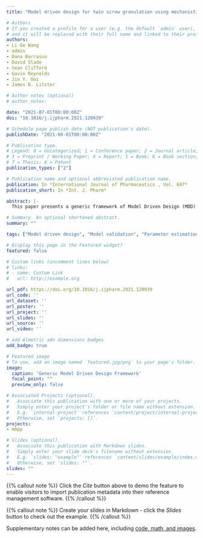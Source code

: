 ```yaml
---
title: "Model driven design for twin screw granulation using mechanistic-based population balance model"

# Authors
# If you created a profile for a user (e.g. the default `admin` user), write the username (folder name) here 
# and it will be replaced with their full name and linked to their profile.
authors:
- Li Ge Wang
- admin
- Dana Barrasso
- David Slade
- Sean Clifford
- Gavin Reynolds
- Jin Y. Ooi
- James D. Litster

# Author notes (optional)
# author_notes:

date: "2021-07-01T00:00:00Z"
doi: "10.1016/j.ijpharm.2021.120939"

# Schedule page publish date (NOT publication's date).
publishDate: "2021-08-01T00:00:00Z"

# Publication type.
# Legend: 0 = Uncategorized; 1 = Conference paper; 2 = Journal article;
# 3 = Preprint / Working Paper; 4 = Report; 5 = Book; 6 = Book section;
# 7 = Thesis; 8 = Patent
publication_types: ["2"]

# Publication name and optional abbreviated publication name.
publication: In *International Journal of Pharmaceutics , Vol. 607*
publication_short: In *Int. J. Pharm*

abstract: |-
  This paper presents a generic framework of Model Driven Design (MDD) with its application for a twin screw granulation process using a mechanistic-based population balance model (PBM). The process kernels including nucleation, breakage, layering and consolidation are defined in the PBM. A recently developed breakage kernel is used with key physics incorporated in the model formulation. Prior to granulation experiments, sensitivity analysis of PBM parameters is performed to investigate the variation of model outputs given the input parameter variance. The significance of liquid to solid ratio (L/S ratio), nucleation and breakage parameters is identified by sensitivity analysis. The sensitivity analysis dramatically reduces the number of fitting parameters in PBM and only nine granulation experiments are required for model calibration and validation. A model validation flowchart is proposed to elucidate the evolution of kinetic rate parameters associated with L/S ratio and screw element geometry. The presented MDD framework for sensitivity analysis, parameter estimation, model verification and validation can be generalized and applied for any particulate process.

# Summary. An optional shortened abstract.
summary: ""

tags: ["Model driven design", "Model validation", "Parameter estimation", "Population balance model", "Sensitivity analysis", "Twin screw granulation"]

# Display this page in the Featured widget?
featured: false

# Custom links (uncomment lines below)
# links:
# - name: Custom Link
#   url: http://example.org

url_pdf: https://doi.org/10.1016/j.ijpharm.2021.120939
url_code: ''
url_dataset: ''
url_poster: ''
url_project: ''
url_slides: ''
url_source: ''
url_video: ''

# add Almetric adn dimensions badges
add_badge: true

# Featured image
# To use, add an image named `featured.jpg/png` to your page's folder. 
image:
  caption: 'Generic Model Driven Design Framework'
  focal_point: ""
  preview_only: false

# Associated Projects (optional).
#   Associate this publication with one or more of your projects.
#   Simply enter your project's folder or file name without extension.
#   E.g. `internal-project` references `content/project/internal-project/index.md`.
#   Otherwise, set `projects: []`.
projects:
- mmpp

# Slides (optional).
#   Associate this publication with Markdown slides.
#   Simply enter your slide deck's filename without extension.
#   E.g. `slides: "example"` references `content/slides/example/index.md`.
#   Otherwise, set `slides: ""`.
slides: ""
---
```


{{% callout note %}}
Click the *Cite* button above to demo the feature to enable visitors to import publication metadata into their reference management software.
{{% /callout %}}

{{% callout note %}}
Create your slides in Markdown - click the *Slides* button to check out the example.
{{% /callout %}}

Supplementary notes can be added here, including [code, math, and images](https://wowchemy.com/docs/writing-markdown-latex/).

